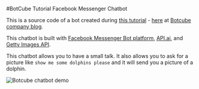 #BotCube Tutorial Facebook Messenger Chatbot

This is a source code of a bot created during [this tutorial](https://botcube.co/blog/2017/02/20/tutorial-create-smart-facebook-messenger-chatbot-with-node-js-and-api-ai-nlp.html) - [here](https://botcube.co/blog/2017/02/20/tutorial-create-smart-facebook-messenger-chatbot-with-node-js-and-api-ai-nlp.html) at [Botcube company blog](https://botcube.co/blog).

This chatbot is built with [Facebook Messenger Bot platform](https://developers.facebook.com/),
[API.ai](https://api.ai), and [Getty Images API](http://developers.gettyimages.com/en/).

This chatbot allows you to have a small talk. It also allows you to ask for a picture like `show me some dolphins please` and it will send you a picture of a dolphin.

![Botcube chatbot demo](https://github.com/BotCube/api-ai-tutorial-demo/blob/master/public/image-bot-demo.gif)
